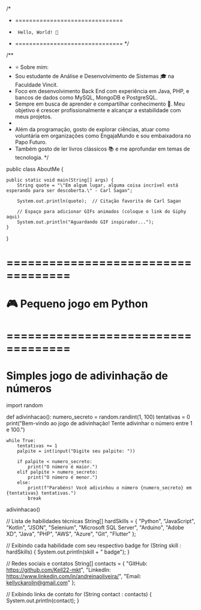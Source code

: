/*
 * ===============================
 *      Hello, World! 👋
 * ===============================
 */

/**
 * ⭐️ Sobre mim:
 * Sou estudante de Análise e Desenvolvimento de Sistemas 🎓 na Faculdade Vincit.
 * Foco em desenvolvimento Back End com experiência em Java, PHP, e bancos de dados como MySQL, MongoDB e PostgreSQL.
 * Sempre em busca de aprender e compartilhar conhecimento 🧠. Meu objetivo é crescer profissionalmente e alcançar a estabilidade com meus projetos.
 * 
 * Além da programação, gosto de explorar ciências, atuar como voluntária em organizações como EngajaMundo e sou embaixadora no Papo Futuro.
 * Também gosto de ler livros clássicos 📚 e me aprofundar em temas de tecnologia.
 */

public class AboutMe {
    
    public static void main(String[] args) {
        String quote = "\"Em algum lugar, alguma coisa incrível está esperando para ser descoberta.\" - Carl Sagan";
        
        System.out.println(quote);  // Citação favorita de Carl Sagan
        
        // Espaço para adicionar GIFs animados (coloque o link do Giphy aqui)
        System.out.println("Aguardando GIF inspirador..."); 
    }
}

# ===================================
# 🎮 Pequeno jogo em Python
# ===================================
# Simples jogo de adivinhação de números

import random

def adivinhacao():
    numero_secreto = random.randint(1, 100)
    tentativas = 0
    print("Bem-vindo ao jogo de adivinhação! Tente adivinhar o número entre 1 e 100.")

    while True:
        tentativas += 1
        palpite = int(input("Digite seu palpite: "))

        if palpite < numero_secreto:
            print("O número é maior.")
        elif palpite > numero_secreto:
            print("O número é menor.")
        else:
            print(f"Parabéns! Você adivinhou o número {numero_secreto} em {tentativas} tentativas.")
            break

adivinhacao()

// Lista de habilidades técnicas
String[] hardSkills = {
    "Python", 
    "JavaScript", 
    "Kotlin", 
    "JSON", 
    "Selenium", 
    "Microsoft SQL Server", 
    "Arduino", 
    "Adobe XD", 
    "Java", 
    "PHP", 
    "AWS", 
    "Azure", 
    "Git", 
    "Flutter"
};

// Exibindo cada habilidade com seu respectivo badge
for (String skill : hardSkills) {
    System.out.println(skill + " badge");
}

// Redes sociais e contatos
String[] contacts = {
    "GitHub: https://github.com/Kell22-mkt", 
    "LinkedIn: https://www.linkedin.com/in/andreinaoliveira/", 
    "Email: kellyckarolin@gmail.com"
};

// Exibindo links de contato
for (String contact : contacts) {
    System.out.println(contact);
}




